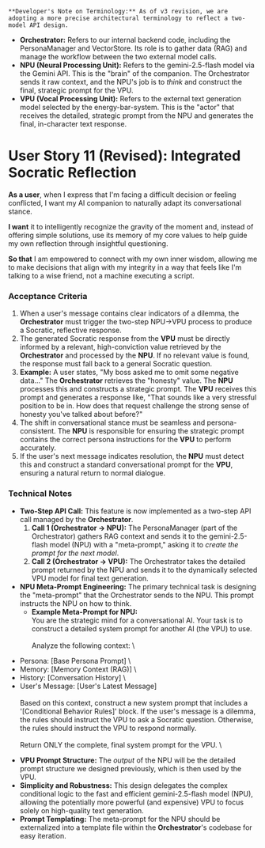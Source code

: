 

    **Developer's Note on Terminology:** As of v3 revision, we are adopting a more precise architectural terminology to reflect a two-model API design.



* **Orchestrator:** Refers to our internal backend code, including the PersonaManager and VectorStore. Its role is to gather data (RAG) and manage the workflow between the two external model calls.
* **NPU (Neural Processing Unit):** Refers to the gemini-2.5-flash model via the Gemini API. This is the "brain" of the companion. The Orchestrator sends it raw context, and the NPU's job is to *think* and construct the final, strategic prompt for the VPU.
* **VPU (Vocal Processing Unit):** Refers to the external text generation model selected by the energy-bar-system. This is the "actor" that receives the detailed, strategic prompt from the NPU and generates the final, in-character text response.


# User Story 11 (Revised): Integrated Socratic Reflection

**As a user**, when I express that I'm facing a difficult decision or feeling conflicted, I want my AI companion to naturally adapt its conversational stance.

**I want** it to intelligently recognize the gravity of the moment and, instead of offering simple solutions, use its memory of my core values to help guide my own reflection through insightful questioning.

**So that** I am empowered to connect with my own inner wisdom, allowing me to make decisions that align with my integrity in a way that feels like I'm talking to a wise friend, not a machine executing a script.


### Acceptance Criteria



1. When a user's message contains clear indicators of a dilemma, the **Orchestrator** must trigger the two-step NPU->VPU process to produce a Socratic, reflective response.
2. The generated Socratic response from the **VPU** must be directly informed by a relevant, high-conviction value retrieved by the **Orchestrator** and processed by the **NPU**. If no relevant value is found, the response must fall back to a general Socratic question.
3. **Example:** A user states, "My boss asked me to omit some negative data..." The **Orchestrator** retrieves the "honesty" value. The **NPU** processes this and constructs a strategic prompt. The **VPU** receives this prompt and generates a response like, "That sounds like a very stressful position to be in. How does that request challenge the strong sense of honesty you've talked about before?"
4. The shift in conversational stance must be seamless and persona-consistent. The **NPU** is responsible for ensuring the strategic prompt contains the correct persona instructions for the **VPU** to perform accurately.
5. If the user's next message indicates resolution, the **NPU** must detect this and construct a standard conversational prompt for the **VPU**, ensuring a natural return to normal dialogue.


### **Technical Notes**



* **Two-Step API Call:** This feature is now implemented as a two-step API call managed by the **Orchestrator**.
    1. **Call 1 (Orchestrator -> NPU):** The PersonaManager (part of the Orchestrator) gathers RAG context and sends it to the gemini-2.5-flash model (NPU) with a "meta-prompt," asking it to *create the prompt for the next model*.
    2. **Call 2 (Orchestrator -> VPU):** The Orchestrator takes the detailed prompt returned by the NPU and sends it to the dynamically selected VPU model for final text generation.
* **NPU Meta-Prompt Engineering:** The primary technical task is designing the "meta-prompt" that the Orchestrator sends to the NPU. This prompt instructs the NPU on how to think.
    * **Example Meta-Prompt for NPU:** \
You are the strategic mind for a conversational AI. Your task is to construct a detailed system prompt for another AI (the VPU) to use. \
 \
Analyze the following context: \
- Persona: [Base Persona Prompt] \
- Memory: [Memory Context (RAG)] \
- History: [Conversation History] \
- User's Message: [User's Latest Message] \
 \
Based on this context, construct a new system prompt that includes a '[Conditional Behavior Rules]' block. If the user's message is a dilemma, the rules should instruct the VPU to ask a Socratic question. Otherwise, the rules should instruct the VPU to respond normally. \
 \
Return ONLY the complete, final system prompt for the VPU. \

* **VPU Prompt Structure:** The *output* of the NPU will be the detailed prompt structure we designed previously, which is then used by the VPU.
* **Simplicity and Robustness:** This design delegates the complex conditional logic to the fast and efficient gemini-2.5-flash model (NPU), allowing the potentially more powerful (and expensive) VPU to focus solely on high-quality text generation.
* **Prompt Templating:** The meta-prompt for the NPU should be externalized into a template file within the **Orchestrator**'s codebase for easy iteration.